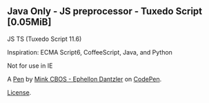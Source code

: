 Java Only - JS preprocessor - Tuxedo Script [0.05MiB]
-----------------------------------------------------
JS TS (Tuxedo Script 11.6)

Inspiration:
ECMA Script6, CoffeeScript, Java, and Python

Not for use in IE

A [Pen](http://codepen.io/Ephellon/pen/qbOaRP) by [Mink CBOS - Ephellon Dantzler](http://codepen.io/Ephellon) on [CodePen](http://codepen.io/).

[License](http://codepen.io/Ephellon/pen/qbOaRP/license).